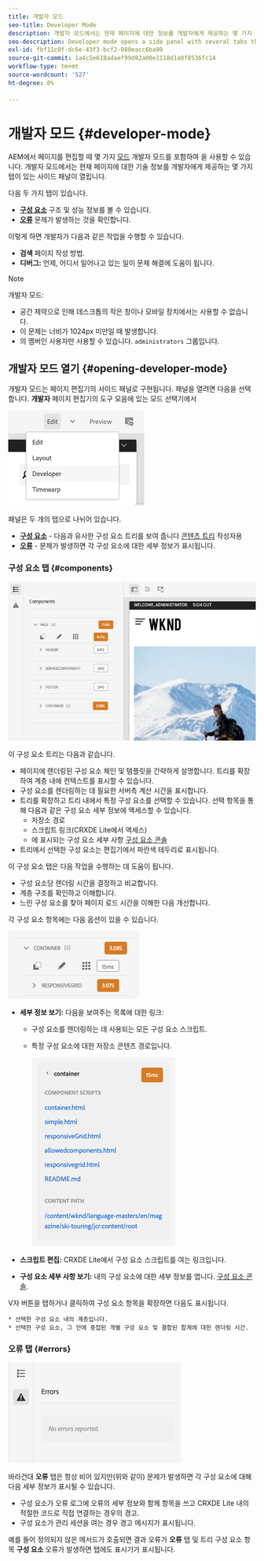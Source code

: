 ```yaml
---
title: 개발자 모드
seo-title: Developer Mode
description: 개발자 모드에서는 현재 페이지에 대한 정보를 개발자에게 제공하는 몇 가지 탭이 있는 사이드 패널이 열립니다
seo-description: Developer mode opens a side panel with several tabs that provide a developer with information about the current page
exl-id: fbf11c0f-dc6e-43f3-bcf2-080eacc6ba99
source-git-commit: 1a4c5e618adaef99d82a00e1118d1a0f8536fc14
workflow-type: tm+mt
source-wordcount: '527'
ht-degree: 0%

---
```


# 개발자 모드 {#developer-mode}

AEM에서 페이지를 편집할 때 몇 가지 [모드](/help/sites-cloud/authoring/sites-console/introduction.md#page-modes) 개발자 모드를 포함하여 을 사용할 수 있습니다. 개발자 모드에서는 현재 페이지에 대한 기술 정보를 개발자에게 제공하는 몇 가지 탭이 있는 사이드 패널이 열립니다.

다음 두 가지 탭이 있습니다.

* **[구성 요소](#components)** 구조 및 성능 정보를 볼 수 있습니다.
* **[오류](#errors)** 문제가 발생하는 것을 확인합니다.

이렇게 하면 개발자가 다음과 같은 작업을 수행할 수 있습니다.

* **검색** 페이지 작성 방법.
* **디버그:** 언제, 어디서 일어나고 있는 일이 문제 해결에 도움이 됩니다.

>[!NOTE]
>
>개발자 모드:
>
>* 공간 제약으로 인해 데스크톱의 작은 창이나 모바일 장치에서는 사용할 수 없습니다.
>  * 이 문제는 너비가 1024px 미만일 때 발생합니다.
>* 의 멤버인 사용자만 사용할 수 있습니다. `administrators` 그룹입니다.

## 개발자 모드 열기 {#opening-developer-mode}

개발자 모드는 페이지 편집기의 사이드 패널로 구현됩니다. 패널을 열려면 다음을 선택합니다. **개발자** 페이지 편집기의 도구 모음에 있는 모드 선택기에서

![개발자 모드 열기](assets/developer-mode.png)

패널은 두 개의 탭으로 나뉘어 있습니다.

* **[구성 요소](#components)** - 다음과 유사한 구성 요소 트리를 보여 줍니다 [콘텐츠 트리](/help/sites-cloud/authoring/page-editor/editor-side-panel.md#content-tree) 작성자용
* **[오류](#errors)** - 문제가 발생하면 각 구성 요소에 대한 세부 정보가 표시됩니다.

### 구성 요소 탭 {#components}

![구성 요소 탭](assets/developer-mode-components-tab.png)

이 구성 요소 트리는 다음과 같습니다.

* 페이지에 렌더링된 구성 요소 체인 및 템플릿을 간략하게 설명합니다. 트리를 확장하여 계층 내에 컨텍스트를 표시할 수 있습니다.
* 구성 요소를 렌더링하는 데 필요한 서버측 계산 시간을 표시합니다.
* 트리를 확장하고 트리 내에서 특정 구성 요소를 선택할 수 있습니다. 선택 항목을 통해 다음과 같은 구성 요소 세부 정보에 액세스할 수 있습니다.
   * 저장소 경로
   * 스크립트 링크(CRXDE Lite에서 액세스)
   * 에 표시되는 구성 요소 세부 사항 [구성 요소 콘솔](/help/sites-cloud/authoring/components-console.md)
* 트리에서 선택한 구성 요소는 편집기에서 파란색 테두리로 표시됩니다.

이 구성 요소 탭은 다음 작업을 수행하는 데 도움이 됩니다.

* 구성 요소당 렌더링 시간을 결정하고 비교합니다.
* 계층 구조를 확인하고 이해합니다.
* 느린 구성 요소를 찾아 페이지 로드 시간을 이해한 다음 개선합니다.

각 구성 요소 항목에는 다음 옵션이 있을 수 있습니다.

![개발자 모드 구성 요소 예제](assets/developer-mode-component-example.png)

* **세부 정보 보기:** 다음을 보여주는 목록에 대한 링크:
   * 구성 요소를 렌더링하는 데 사용되는 모든 구성 요소 스크립트.
   * 특정 구성 요소에 대한 저장소 콘텐츠 경로입니다.

     ![세부 사항 보기](assets/developer-mode-view-details.png)

* **스크립트 편집:** CRXDE Lite에서 구성 요소 스크립트를 여는 링크입니다.

* **구성 요소 세부 사항 보기:** 내의 구성 요소에 대한 세부 정보를 엽니다. [구성 요소 콘솔](/help/sites-cloud/authoring/components-console.md).

V자 버튼을 탭하거나 클릭하여 구성 요소 항목을 확장하면 다음도 표시됩니다.

    * 선택한 구성 요소 내의 계층입니다.
    * 선택한 구성 요소, 그 안에 중첩된 개별 구성 요소 및 결합된 합계에 대한 렌더링 시간.

### 오류 탭 {#errors}

![오류 탭](assets/developer-mode-errors-tab.png)

바라건대 **오류** 탭은 항상 비어 있지만(위와 같이) 문제가 발생하면 각 구성 요소에 대해 다음 세부 정보가 표시될 수 있습니다.

* 구성 요소가 오류 로그에 오류의 세부 정보와 함께 항목을 쓰고 CRXDE Lite 내의 적절한 코드로 직접 연결하는 경우의 경고.
* 구성 요소가 관리 세션을 여는 경우 경고 메시지가 표시됩니다.

예를 들어 정의되지 않은 메서드가 호출되면 결과 오류가 **오류** 탭 및 트리 구성 요소 항목 **구성 요소** 오류가 발생하면 탭에도 표시기가 표시됩니다.
